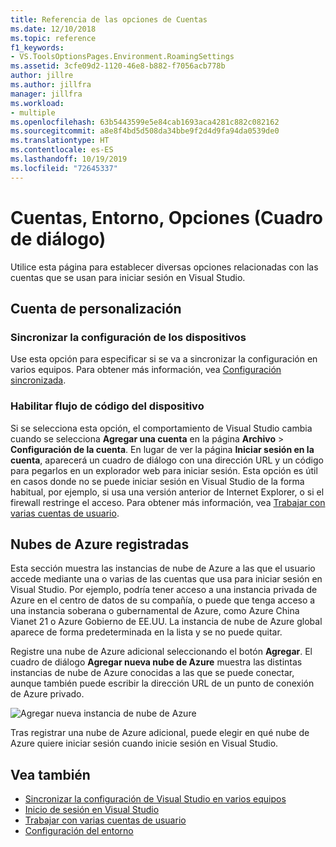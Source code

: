 ```yaml
---
title: Referencia de las opciones de Cuentas
ms.date: 12/10/2018
ms.topic: reference
f1_keywords:
- VS.ToolsOptionsPages.Environment.RoamingSettings
ms.assetid: 3cfe09d2-1120-46e8-b882-f7056acb778b
author: jillre
ms.author: jillfra
manager: jillfra
ms.workload:
- multiple
ms.openlocfilehash: 63b5443599e5e84cab1693aca4281c882c082162
ms.sourcegitcommit: a8e8f4bd5d508da34bbe9f2d4d9fa94da0539de0
ms.translationtype: HT
ms.contentlocale: es-ES
ms.lasthandoff: 10/19/2019
ms.locfileid: "72645337"
---
```

# <a name="accounts-environment-options-dialog-box"></a>Cuentas, Entorno, Opciones (Cuadro de diálogo)

Utilice esta página para establecer diversas opciones relacionadas con las cuentas que se usan para iniciar sesión en Visual Studio.

## <a name="personalization-account"></a>Cuenta de personalización

### <a name="synchronize-settings-across-devices"></a>Sincronizar la configuración de los dispositivos

Use esta opción para especificar si se va a sincronizar la configuración en varios equipos. Para obtener más información, vea [Configuración sincronizada](../../ide/synchronized-settings-in-visual-studio.md).

### <a name="enable-device-code-flow"></a>Habilitar flujo de código del dispositivo

Si se selecciona esta opción, el comportamiento de Visual Studio cambia cuando se selecciona **Agregar una cuenta** en la página **Archivo** > **Configuración de la cuenta**. En lugar de ver la página **Iniciar sesión en la cuenta**, aparecerá un cuadro de diálogo con una dirección URL y un código para pegarlos en un explorador web para iniciar sesión. Esta opción es útil en casos donde no se puede iniciar sesión en Visual Studio de la forma habitual, por ejemplo, si usa una versión anterior de Internet Explorer, o si el firewall restringe el acceso. Para obtener más información, vea [Trabajar con varias cuentas de usuario](../work-with-multiple-user-accounts.md#add-an-account-using-device-code-flow).

## <a name="registered-azure-clouds"></a>Nubes de Azure registradas

Esta sección muestra las instancias de nube de Azure a las que el usuario accede mediante una o varias de las cuentas que usa para iniciar sesión en Visual Studio. Por ejemplo, podría tener acceso a una instancia privada de Azure en el centro de datos de su compañía, o puede que tenga acceso a una instancia soberana o gubernamental de Azure, como Azure China Vianet 21 o Azure Gobierno de EE.UU. La instancia de nube de Azure global aparece de forma predeterminada en la lista y se no puede quitar.

Registre una nube de Azure adicional seleccionando el botón **Agregar**. El cuadro de diálogo **Agregar nueva nube de Azure** muestra las distintas instancias de nube de Azure conocidas a las que se puede conectar, aunque también puede escribir la dirección URL de un punto de conexión de Azure privado.

![Agregar nueva instancia de nube de Azure](media/add-new-azure-cloud.png)

Tras registrar una nube de Azure adicional, puede elegir en qué nube de Azure quiere iniciar sesión cuando inicie sesión en Visual Studio.

## <a name="see-also"></a>Vea también

- [Sincronizar la configuración de Visual Studio en varios equipos](../synchronized-settings-in-visual-studio.md)
- [Inicio de sesión en Visual Studio](../signing-in-to-visual-studio.md)
- [Trabajar con varias cuentas de usuario](../work-with-multiple-user-accounts.md)
- [Configuración del entorno](../environment-settings.md)
